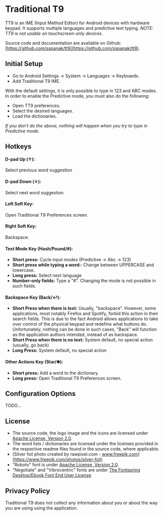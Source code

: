 # Traditional T9
TT9 is an IME (Input Method Editor) for Android devices with hardware keypad. It supports multiple languages and predictive text typing. _NOTE: TT9 is not usable on touchscreen-only devices._

Source code and documentation are available on Github: [https://github.com/sspanak/tt9](https://github.com/sspanak/tt9).

## Initial Setup
- Go to Android Settings → System → Languages → Keyboards.
- Add Traditional T9 IME.

With the default settings, it is only possible to type in 123 and ABC modes. In order to enable the Predictive mode, you must also do the following:

- Open TT9 preferences.
- Select the desired languages.
- Load the dictionaries.

_If you don't do the above, nothing will happen when you try to type in Predictive mode._

## Hotkeys
#### D-pad Up (↑):
Select previous word suggestion

#### D-pad Down (↓):
Select next word suggestion

#### Left Soft Key:
Open Traditional T9 Preferences screen.

#### Right Soft Key:
Backspace.

#### Text Mode Key (Hash/Pound/#):
- **Short press:** Cycle input modes (Predictive → Abc → 123)
- **Short press while typing a word:**: Change between UPPERCASE and lowercase.
- **Long press:** Select next language
- **Number-only fields:** Type a "#". Changing the mode is not possible in such fields.

#### Backspace Key (Back/↩):
- **Short Press when there is text:** Usually, "backspace". However, some applications, most notably Firefox and Spotify, forbid this action in their search fields. This is due to the fact Android allows applications to take over control of the physical keypad and redefine what buttons do. Unfortunately, nothing can be done in such cases, "Back" will function as the application authors intended, instead of as backspace.
- **Short Press when there is no text:** System default, no special action (usually, go back)
- **Long Press:** System default, no special action

#### Other Actions Key (Star/✱):
- **Short press:** Add a word to the dictionary.
- **Long press:** Open Traditional T9 Preferences screen.

## Configuration Options
TODO...

## License
- The source code, the logo image and the icons are licensed under [Apache License, Version 2.0](https://www.apache.org/licenses/LICENSE-2.0).
- The word lists / dictionaries are licensed under the licenses provided in the respective readme files found in the source code, where applicable.
- [Silver foil photo created by rawpixel.com - www.freepik.com](https://www.freepik.com/photos/silver-foil)
- "Roboto" font is under [Apache License, Version 2.0](https://www.apache.org/licenses/LICENSE-2.0).
- "Negotiate" and "Vibrocentric" fonts are under [The Fontspring Desktop/Ebook Font End User License](desktop-ebook-EULA-1.8.txt)

## Privacy Policy
Traditional T9 does not collect any information about you or about the way you are using using the application.
